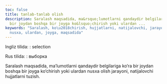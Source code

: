 ```yaml
---
toc: false
title: tanlab-tanlab olish
description: Saralash maqsadida, ma&rsquo;lumotlarni qandaydir belgilariga ko&lsquo;ra
  bir joydan boshqa bir joyga ko&lsquo;chirish yoki ulardan ...
keywords: "Saralash, ko\u2018chirish, hujjatlarni, natijalovchi, jarayoni, olish,
  nusxa, ulardan, joyga, maqsadida"
---
```


Ingliz tilida:
:   selection

Rus tilida:
:   выборка

Saralash maqsadida, ma’lumotlarni qandaydir belgilariga ko‘ra bir joydan boshqa bir joyga ko‘chirish yoki ulardan nusxa olish jarayoni, natijalovchi hujjatlarni tuzish.